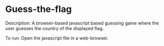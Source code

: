 # Guess-the-flag

Description: 
A browser-based javascript based guessing game where the user guesses the country of the displayed flag. 

To run: Open the javascript file in a web-browser. 
